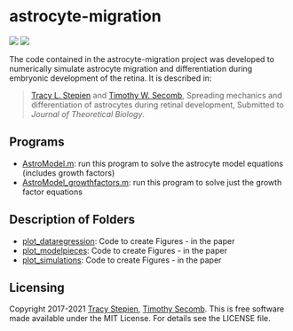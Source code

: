 # astrocyte-migration

<a href="https://github.com/tstepien/astrocyte-migration/"><img src="https://img.shields.io/badge/github-tstepien%2Fastrocyte--migration-blue" /></a> <a href="LICENSE"><img src="https://img.shields.io/badge/license-MIT-blue.svg" /></a>

The code contained in the astrocyte-migration project was developed to numerically simulate astrocyte migration and differentiation during embryonic development of the retina. It is described in:
>[Tracy L. Stepien](https://github.com/tstepien/) and [Timothy W. Secomb](https://physiology.arizona.edu/people/secomb), Spreading mechanics and differentiation of astrocytes
during retinal development, Submitted to *Journal of Theoretical Biology*.

## Programs
+ [AstroModel.m](AstroModel.m): run this program to solve the astrocyte model equations (includes growth factors)
+ [AstroModel_growthfactors.m](AstroModel_growthfactors.m): run this program to solve just the growth factor equations

## Description of Folders
+ [plot_dataregression](plot_dataregression): Code to create Figures - in the paper
+ [plot_modelpieces](plot_modelpieces): Code to create Figures - in the paper
+ [plot_simulations](plot_simulations): Code to create Figures - in the paper

## Licensing
Copyright 2017-2021 [Tracy Stepien](https://github.com/tstepien/), [Timothy Secomb](https://github.com/secomb/). This is free software made available under the MIT License. For details see the LICENSE file.
